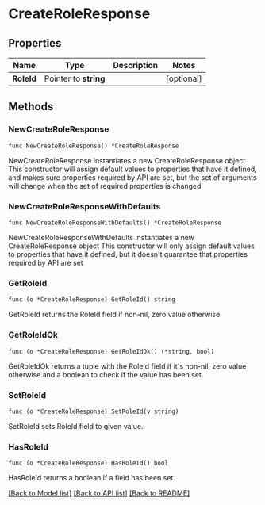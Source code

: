 # CreateRoleResponse

## Properties

Name | Type | Description | Notes
------------ | ------------- | ------------- | -------------
**RoleId** | Pointer to **string** |  | [optional] 

## Methods

### NewCreateRoleResponse

`func NewCreateRoleResponse() *CreateRoleResponse`

NewCreateRoleResponse instantiates a new CreateRoleResponse object
This constructor will assign default values to properties that have it defined,
and makes sure properties required by API are set, but the set of arguments
will change when the set of required properties is changed

### NewCreateRoleResponseWithDefaults

`func NewCreateRoleResponseWithDefaults() *CreateRoleResponse`

NewCreateRoleResponseWithDefaults instantiates a new CreateRoleResponse object
This constructor will only assign default values to properties that have it defined,
but it doesn't guarantee that properties required by API are set

### GetRoleId

`func (o *CreateRoleResponse) GetRoleId() string`

GetRoleId returns the RoleId field if non-nil, zero value otherwise.

### GetRoleIdOk

`func (o *CreateRoleResponse) GetRoleIdOk() (*string, bool)`

GetRoleIdOk returns a tuple with the RoleId field if it's non-nil, zero value otherwise
and a boolean to check if the value has been set.

### SetRoleId

`func (o *CreateRoleResponse) SetRoleId(v string)`

SetRoleId sets RoleId field to given value.

### HasRoleId

`func (o *CreateRoleResponse) HasRoleId() bool`

HasRoleId returns a boolean if a field has been set.


[[Back to Model list]](../README.md#documentation-for-models) [[Back to API list]](../README.md#documentation-for-api-endpoints) [[Back to README]](../README.md)


